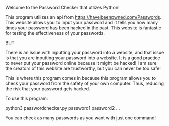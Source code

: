 Welcome to the Password Checker that utlizes Python!

This program utilizes an api from https://haveibeenpwned.com/Passwords. This website allows you to input your password and it tells you how many times your password has been hacked in the past. This website is fantastic for testing the effectiveness of your passwords.

BUT

There is an issue with inputting your password into a website, and that issue is that you are inputting your password into a website. It is a good practice to never put your password online because it might be hacked! I am sure the creators of this website are trustworthy, but you can never be too safe!

This is where this program comes in because this program allows you to check your password from the safety of your own computer. Thus, reducing the risk that your password gets hacked. 

To use this program:

python3 passwordchecker.py password1 password2 ...

You can check as many passwords as you want with just one command!

